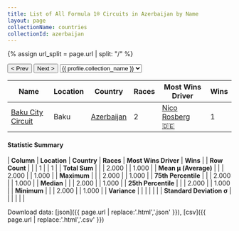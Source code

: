 ```yaml
---
title: List of All Formula 1® Circuits in Azerbaijan by Name
layout: page
collectionName: countries
collectionId: azerbaijan
---
```


{% assign url_split = page.url | split: "/" %}
<div id="collection-navigation">
<button onclick="selector.options[selector.selectedIndex-1].value && (window.location = selector.options[selector.selectedIndex-1].value);">&lt; Prev</button>
<button onclick="selector.options[selector.selectedIndex+1].value && (window.location = selector.options[selector.selectedIndex+1].value);">Next &gt;</button>
<select id="selector" onchange="this.options[this.selectedIndex].value && (window.location = this.options[this.selectedIndex].value);">
  {% for collectionId in site.data[page.collectionName].refs %}
    {% if collectionId == page.collectionId %}
      {% assign selected = "selected" %}
    {% else %}
      {% assign selected = "" %}
    {% endif %}
    {% assign profile = site.data[page.collectionName][collectionId].profile %}
    <option value="/f1/{{ page.collectionName }}/{{ collectionId }}/{{ url_split[4] }}" {{ selected }}>{{ profile.collection_name }}</option>
  {% endfor %}
</select>
</div>

| Name | Location | Country | Races | Most Wins Driver | Wins |
|--|--|--|--|--|--|
| [Baku City Circuit](/f1/circuits/BAK) | Baku | [Azerbaijan](/f1/countries/azerbaijan) | 2 | [Nico Rosberg 🇩🇪](/f1/drivers/rosberg) | 1 |

#### Statistic Summary

| **Column** | **Location** | **Country** | **Races** | **Most Wins Driver** | **Wins** |
| **Row Count** |  |  | 1 |  | 1 |
| **Total Sum** |  |  | 2.000 |  | 1.000 |
| **Mean μ (Average)** |  |  | 2.000 |  | 1.000 |
| **Maximum** |  |  | 2.000 |  | 1.000 |
| **75th Percentile** |  |  | 2.000 |  | 1.000 |
| **Median** |  |  | 2.000 |  | 1.000 |
| **25th Percentile** |  |  | 2.000 |  | 1.000 |
| **Minimum** |  |  | 2.000 |  | 1.000 |
| **Variance** |  |  |  |  |  |
| **Standard Deviation σ** |  |  |  |  |  |

Download data: [json]({{ page.url | replace:'.html','.json' }}), [csv]({{ page.url | replace:'.html','.csv' }})

